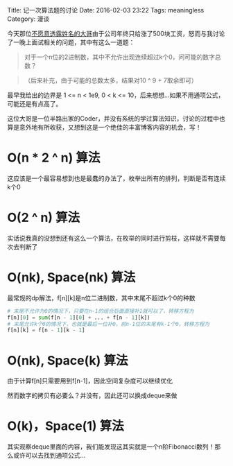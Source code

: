 Title: 记一次算法题的讨论
Date: 2016-02-03 23:22
Tags: meaningless
Category: 漫谈

今天那位[不愿意透露姓名的大哥](http://oreki.moe/)由于公司年终只给涨了500块工资，怒而与我讨论了一晚上面试相关的问题，其中有这么一道题：

> 对于一个n位的2进制数，其中不允许出现连续超过k个0，问可能的数字总数？

> （后来补充，由于可能的总数太多，结果对10 ^ 9 + 7取余即可）

最早我给出的边界是 1 <= n < 1e9, 0 < k <= 10，后来想想...如果不用通项公式，可能还是有点高了。

这位大哥是一位半路出家的Coder，并没有系统的学过算法知识，讨论的过程中也算是意外地有所收获，又想到这是一个绝佳的丰富博客内容的机会，写！


# O(n * 2 ^ n) 算法

这应该是一个最容易想到也是最蠢的办法了，枚举出所有的排列，判断是否有连续k个0

# O(2 ^ n) 算法

实话说我真的没想到还有这么一个算法，在枚举的同时进行剪枝，这样就不需要每次去判断了

# O(nk), Space(nk) 算法

最常规的dp解法，f[n][k]是n位二进制数，其中末尾不超过k个0的种数

```python
# 末尾不允许为0的情况下，只要在n-1的组合后面直接补1就可以了，转移方程为
f[n][0] = sum(f[n - 1][0] + ... + f[n - 1][k])
# 末尾允许k个0的情况下，也就是最后一位补0，前n-1位的末尾有k-1个0，转移方程为
f[n][k] = f[n - 1][k - 1]
```

# O(nk), Space(k) 算法

由于计算f[n]只需要用到f[n-1]，因此空间复杂度可以继续优化

然而数字的拷贝有必要么？并没有，因此还可以换成deque来做

# O(k)，Space(1) 算法

其实观察deque里面的内容，我们能发现这其实就是一个n阶Fibonacci数列！那么或许可以去找到通项公式...
